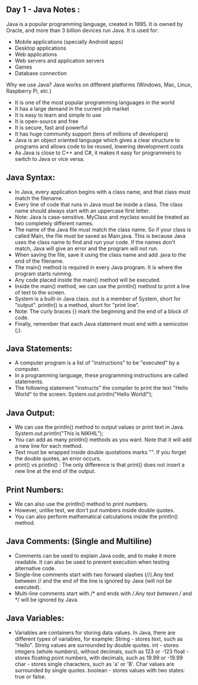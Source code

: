 Day 1 - Java Notes :
-----------------
Java is a popular programming language, created in 1995. It is owned by Oracle, and more than 3 billion devices run Java.
It is used for:
- Mobile applications (specially Android apps)
- Desktop applications
- Web applications
- Web servers and application servers
- Games
- Database connection

Why we use Java?
Java works on different platforms (Windows, Mac, Linux, Raspberry Pi, etc.)
- It is one of the most popular programming languages in the world
- It has a large demand in the current job market
- It is easy to learn and simple to use
- It is open-source and free
- It is secure, fast and powerful
- It has huge community support (tens of millions of developers)
- Java is an object oriented language which gives a clear structure to programs and allows code to be reused, lowering development costs
- As Java is close to C++ and C#, it makes it easy for programmers to switch to Java or vice versa.

Java Syntax:
-----------
- In Java, every application begins with a class name, and that class must match the filename.
- Every line of code that runs in Java must be inside a class. The class name should always start with an uppercase first letter. 
- Note: Java is case-sensitive. MyClass and myclass would be treated as two completely different names.
- The name of the Java file must match the class name. So if your class is called Main, the file must be saved as Main.java. This is because Java uses the class name to find and run your code. If the names don't match, Java will give an error and the program will not run. 
- When saving the file, save it using the class name and add .java to the end of the filename.
- The main() method is required in every Java program. It is where the program starts running.
- Any code placed inside the main() method will be executed.
- Inside the main() method, we can use the println() method to print a line of text to the screen.
- System is a built-in Java class.
  out is a member of System, short for "output".
  println() is a method, short for "print line".
- Note: The curly braces {} mark the beginning and the end of a block of code.
- Finally, remember that each Java statement must end with a semicolon (;).

Java Statements:
---------------
- A computer program is a list of "instructions" to be "executed" by a computer. 
- In a programming language, these programming instructions are called statements. 
- The following statement "instructs" the compiler to print the text "Hello World" to the screen:
  System.out.println("Hello World!");

Java Output:
-----------
- We can use the println() method to output values or print text in Java.
  System.out.println("This is NIKHIL");
- You can add as many println() methods as you want. Note that it will add a new line for each method.
- Text must be wrapped inside double quotations marks "". If you forget the double quotes, an error occurs.
- print() vs println() : The only difference is that print() does not insert a new line at the end of the output.


Print Numbers:
-------------
- We can also use the println() method to print numbers.
- However, unlike text, we don't put numbers inside double quotes.
- You can also perform mathematical calculations inside the println() method.


Java Comments: (Single and Multiline)
-------------
- Comments can be used to explain Java code, and to make it more readable. It can also be used to prevent execution when testing alternative code.
- Single-line comments start with two forward slashes (//).Any text between // and the end of the line is ignored by Java (will not be executed).
- Multi-line comments start with /* and ends with */.Any text between /* and */ will be ignored by Java.


Java Variables:
--------------
- Variables are containers for storing data values. In Java, there are different types of variables, for example:
String - stores text, such as "Hello". String values are surrounded by double quotes.
int - stores integers (whole numbers), without decimals, such as 123 or -123
float - stores floating point numbers, with decimals, such as 19.99 or -19.99
char - stores single characters, such as 'a' or 'B'. Char values are surrounded by single quotes.
boolean - stores values with two states: true or false.













